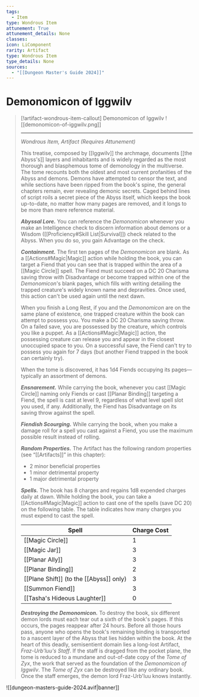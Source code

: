 ```yaml
---
tags:
  - Item
type: Wondrous Item
attunement: True
attunement_details: None
classes:
icon: LiComponent
rarity: Artifact
type: Wondrous Item
type_details: None
sources: 
  - "[[Dungeon Master's Guide 2024]]"
---
```

# Demonomicon of Iggwilv
>[!artifact-wondrous-item-callout] Demonomicon of Iggwilv
>![[demonomicon-of-iggwilv.png]]
>
>- - -
>_Wondrous Item, Artifact (Requires Attunement)_
>
>This treatise, composed by [[Iggwilv]] the archmage, documents [[the Abyss's]] layers and inhabitants and is widely regarded as the most thorough and blasphemous tome of demonology in the multiverse. The tome recounts both the oldest and most current profanities of the Abyss and demons. Demons have attempted to censor the text, and while sections have been ripped from the book's spine, the general chapters remain, ever revealing demonic secrets. Caged behind lines of script roils a secret piece of the Abyss itself, which keeps the book up-to-date, no matter how many pages are removed, and it longs to be more than mere reference material.
>
>**_Abyssal Lore._** You can reference the _Demonomicon_ whenever you make an Intelligence check to discern information about demons or a Wisdom ([[Proficiency#Skill List\|Survival]]) check related to the Abyss. When you do so, you gain Advantage on the check.
>
>**_Containment._** The first ten pages of the _Demonomicon_ are blank. As a [[Actions#Magic\|Magic]] action while holding the book, you can target a Fiend that you can see that is trapped within the area of a [[Magic Circle]] spell. The Fiend must succeed on a DC 20 Charisma saving throw with Disadvantage or become trapped within one of the _Demonomicon_'s blank pages, which fills with writing detailing the trapped creature's widely known name and depravities. Once used, this action can't be used again until the next dawn.
>
>When you finish a Long Rest, if you and the _Demonomicon_ are on the same plane of existence, one trapped creature within the book can attempt to possess you. You make a DC 20 Charisma saving throw. On a failed save, you are possessed by the creature, which controls you like a puppet. As a [[Actions#Magic\|Magic]] action, the possessing creature can release you and appear in the closest unoccupied space to you. On a successful save, the Fiend can't try to possess you again for 7 days (but another Fiend trapped in the book can certainly try).
>
>When the tome is discovered, it has 1d4 Fiends occupying its pages—typically an assortment of demons.
>
>**_Ensnarement._** While carrying the book, whenever you cast [[Magic Circle]] naming only Fiends or cast [[Planar Binding]] targeting a Fiend, the spell is cast at level 9, regardless of what level spell slot you used, if any. Additionally, the Fiend has Disadvantage on its saving throw against the spell.
>
>**_Fiendish Scourging._** While carrying the book, when you make a damage roll for a spell you cast against a Fiend, you use the maximum possible result instead of rolling.
>
>**_Random Properties._** The Artifact has the following random properties (see “[[Artifacts]]” in this chapter):
>
>- 2 minor beneficial properties
>- 1 minor detrimental property
>- 1 major detrimental property
>
>**_Spells._** The book has 8 charges and regains 1d8 expended charges daily at dawn. While holding the book, you can take a [[Actions#Magic\|Magic]] action to cast one of the spells (save DC 20) on the following table. The table indicates how many charges you must expend to cast the spell.
>
>|Spell|Charge Cost|
>|---|---|
>|[[Magic Circle]]|1|
>|[[Magic Jar]]|3|
>|[[Planar Ally]]|3|
>|[[Planar Binding]]|2|
>|[[Plane Shift]] (to the [[Abyss]] only)|3|
>|[[Summon Fiend]]|3|
>|[[Tasha's Hideous Laughter]]|0|
>
>**_Destroying the Demonomicon._** To destroy the book, six different demon lords must each tear out a sixth of the book's pages. If this occurs, the pages reappear after 24 hours. Before all those hours pass, anyone who opens the book's remaining binding is transported to a nascent layer of the Abyss that lies hidden within the book. At the heart of this deadly, semisentient domain lies a long-lost Artifact, _Fraz-Urb'luu's Staff_. If the staff is dragged from the pocket plane, the tome is reduced to a mundane and out-of-date copy of the _Tome of Zyx_, the work that served as the foundation of the _Demonomicon of Iggwilv_. The _Tome of Zyx_ can be destroyed like any ordinary book. Once the staff emerges, the demon lord Fraz-Urb'luu knows instantly.
>


![[dungeon-masters-guide-2024.avif|banner]]